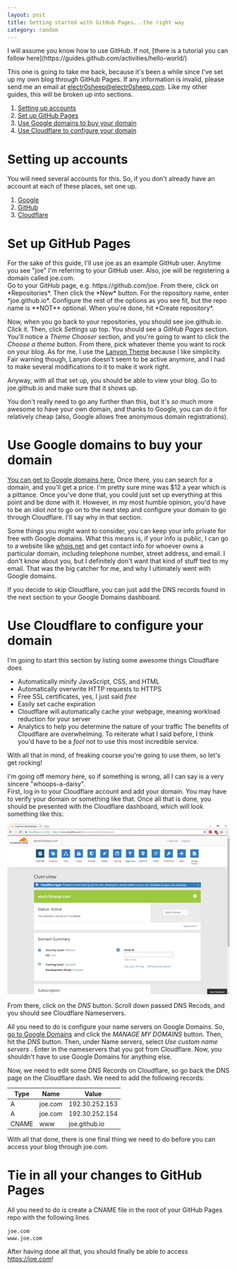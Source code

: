 ```yaml
---
layout: post
title: Getting started with GitHub Pages...the right way
category: random
---
```


<div markdown="1" class="alert alert-danger" role="alert">
I will assume you know how to use GitHub. If not, [there is a tutorial you can follow here](https://guides.github.com/activities/hello-world/)
</div>

This one is going to take me back, because it's been a while since I've set up
my own blog through GitHub Pages. If any information is invalid, please send me
an email at electr0sheep@electr0sheep.com. Like my other guides, this will be
broken up into sections.

1. [Setting up accounts](#setting-up-accounts)
2. [Set up GitHub Pages](#set-up-github-pages)
3. [Use Google domains to buy your domain](#use-google-domains-to-buy-your-domain)
4. [Use Cloudflare to configure your domain](#use-cloudflare-to-configure-your-domain)

# Setting up accounts
You will need several accounts for this. So, if you don't already have an
account at each of these places, set one up.

1. [Google](https://accounts.google.com/SignUp)
2. [GitHub](https://github.com/join)
3. [Cloudflare](https://www.cloudflare.com/a/sign-up)

# Set up GitHub Pages
<div markdown="1" class="alert alert-info" role="alert">
For the sake of this guide, I'll use joe as an example GitHub user. Anytime you
see "joe" I'm referring to your GitHub user. Also, joe will be registering a
domain called joe.com.
</div>
Go to your GitHub page, e.g. https://github.com/joe. From there, click on
*Repositories*. Then click the *New* button. For the repository name, enter
*joe.github.io*. Configure the rest of the options as you see fit, but the repo
name is **NOT** optional. When you're done, hit *Create repository*.

Now, when you go back to your repositories, you should see joe.github.io. Click
it. Then, click *Settings* up top. You should see a *GitHub Pages* section. You'll
notice a *Theme Chooser* section, and you're going to want to click the *Choose a theme*
button. From there, pick whatever theme you want to rock on your blog. As for me,
I use the [Lanyon Theme](https://github.com/poole/lanyon) because I like simplicity.
Fair warning though, Lanyon doesn't seem to be active anymore, and I had to make
several modifications to it to make it work right.

Anyway, with all that set up, you should be able to view your blog. Go to
joe.github.io and make sure that it shows up.

You don't really need to go any further than this, but it's *so* much more
awesome to have your own domain, and thanks to Google, you can do it for
relatively cheap (also, Google allows free anonymous domain registrations).

# Use Google domains to buy your domain
[You can get to Google domains here.](https://domains.google) Once there, you
can search for a domain, and you'll get a price. I'm pretty sure mine was $12
a year which is a pittance. Once you've done that, you could just set up
everything at this point and be done with it. However, in my most humble opinion,
you'd have to be an idiot *not* to go on to the next step and configure your
domain to go through Cloudflare. I'll say why in that section.

Some things you might want to consider, you can keep your info private for free
with Google domains. What this means is, if your info is public, I can go to a
website like [whois.net](https://whois.net) and get contact info for whoever owns
a particular domain, including telephone number, street address, and email. I
don't know about you, but I definitely don't want that kind of stuff tied to my
email. That was the big catcher for me, and why I ultimately went with Google
domains.

If you decide to skip Cloudflare, you can just add the DNS records found in the
next section to your Google Domains dashboard.

# Use Cloudflare to configure your domain
I'm going to start this section by listing some awesome things Cloudflare does
* Automatically minify JavaScript, CSS, and HTML
* Automatically overwrite HTTP requests to HTTPS
* Free SSL certificates, yes, I just said *free*
* Easily set cache expiration
* Cloudflare will automatically cache your webpage, meaning workload reduction for your server
* Analytics to help you determine the nature of your traffic
The benefits of Cloudflare are overwhelming. To reiterate what I said before, I
think you'd have to be a *fool* not to use this most incredible service.

With all that in mind, of freaking course you're going to use them, so let's get
rocking!

<div markdown="1" class="alert alert-info" role="alert">
I'm going off memory here, so if something is wrong, all I can say is a very
sincere "whoops-a-daisy".
</div>
First, log in to your Cloudflare account and add your domain. You may have to
verify your domain or something like that. Once all that is done, you should be
presented with the Cloudflare dashboard, which will look something like this:

![](/public/github_pages/cloudflare.webp)

From there, click on the *DNS* button. Scroll down passed DNS Recods, and you
should see Cloudflare Nameservers.

All you need to do is configure your name servers on Google Domains. So,
[go to Google Domains](https://domains.google) and click the *MANAGE MY DOMAINS*
button. Then, hit the *DNS* button. Then, under Name servers, select *Use custom name servers*
. Enter in the nameservers that you got from Cloudflare. Now, you shouldn't have
to use Google Domains for anything else.

Now, we need to edit some DNS Records on Cloudflare, so go back the DNS page on
the Cloudflare dash. We need to add the following records:

| Type  | Name    | Value          |
| ----- | ------- | -------------- |
| A     | joe.com | 192.30.252.153 |
| A     | joe.com | 192.30.252.154 |
| CNAME | www     | joe.github.io  |

With all that done, there is one final thing we need to do before you can access
your blog through joe.com.

# Tie in all your changes to GitHub Pages
All you need to do is create a CNAME file in the root of your GitHub Pages repo
with the following lines

    joe.com
    www.joe.com

After having done all that, you should finally be able to access https://joe.com!
